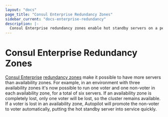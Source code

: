 ```yaml
---
layout: "docs"
page_title: "Consul Enterprise Redundancy Zones"
sidebar_current: "docs-enterprise-redundancy"
description: |-
  Consul Enterprise redundancy zones enable hot standby servers on a per availability zone basis.
---
```


# Consul Enterprise Redundancy Zones

[Consul Enterprise](https://www.hashicorp.com/consul.html) [redundancy
zones](https://www.consul.io/docs/guides/autopilot.html#redundancy-zones) make
it possible to have more servers than availability zones. For example, in an
environment with three availability zones it's now possible to run one voter and
one non-voter in each availability zone, for a total of six servers. If an
availability zone is completely lost, only one voter will be lost, so the
cluster remains available. If a voter is lost in an availability zone, Autopilot
will promote the non-voter to voter automatically, putting the hot standby
server into service quickly.

